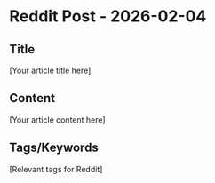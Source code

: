 # Reddit Post - 2026-02-04

## Title
[Your article title here]

## Content
[Your article content here]

## Tags/Keywords
[Relevant tags for Reddit]
